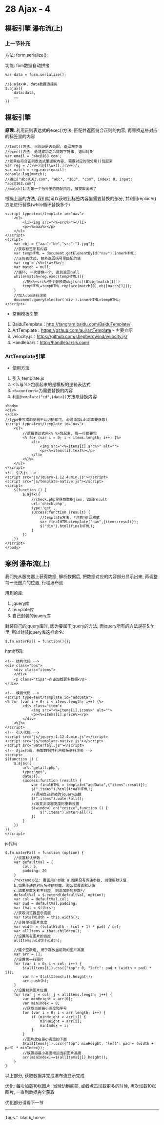 # 28 Ajax - 4

模板引擎 瀑布流(上)
---


### 上一节补充

方法: form.serialize();

功能: fom数据自动拼接
```
var data = form.serialize();

//$.ajax中, data数据直接用
$.ajax({
    data:data,
    ……
})

```


## 模板引擎
**原理**: 利用正则表达式的exec()方法, 匹配并返回符合正则的内容, 再替换这些对应的标签里的内容
```
//test()方法: 只验证是否匹配, 返回布尔值
//exec()方法: 验证成功之后提取字符串, 返回对象
var email = 'abc@163.com';
//如果在符合正则表达式里提取内容, 需要对应的部分用()包起来
var reg = /(\w+)[@](\w+)[.](\w+)/;
var match = reg.exec(email);
console.log(match);
//输出["abc@163.com", "abc", "163", "com", index: 0, input: "abc@163.com"]
//match[1]为第一个括号里的匹配内容, 被提取出来了
```
根据上面的方法, 我们就可以获取到标签内容里需要替换的部分, 并利用replace()方法进行替换(while循环替换多个)
```
<script type=text/template id="nav">
    <ul>
        <li><img src="<%=src%>"></li>
        <p><%=aaa%></p>
    </ul>
</script>
<script>
    var obj = {"aaa":"bb","src":"1.jpg"};
    //获取标签所有内容
    var tempHTML = document.getElementById("nav").innerHTML;
    //正则表达式, 额外返回括号里匹配的值
    var reg = /<%=(\w+)%>/;
    var match = null;
    //循环, 一次替换一个, 直到返回null
    while(match=reg.exec(tempHTML)){
        //把<%=src%>整个替换成obj[src](即obj[match[1]])
        tempHTML=tempHTML.replace(match[0],obj[match[1]]);
    }
    //加入dom进行渲染
    doucment.querySelector('div').innerHTML=tempHTML;
</script>
```

- 常用模板引擎
1. BaiduTemplate：http://tangram.baidu.com/BaiduTemplate/
2. ArtTemplate：https://github.com/aui/artTemplate  - 主要介绍
3. velocity.js：https://github.com/shepherdwind/velocity.js/
4. Handlebars：http://handlebarsjs.com/

### ArtTemplate引擎
- 使用方法
1. 引入 template.js
2. <%与%>包裹起来的是模板的逻辑表达式
3. `<%=content%>`为需要替换的内容
4. 利用`template("id",{data})`方法来替换内容
```
<body>
<div>
</div>
//type要写成浏览器不认识的即可, 必须添加id(后面要获取)
<script type=text/template id="nav">
    <ul>
        //逻辑表达式用<% %>包起来, 每一行都要包
        <% for (var i = 0; i < items.length; i++) {%>
            <li>
                <img src="<%=items[i].src%>" alt="">
                <p><%=items[i].text%></p>
            </li>
        <%}%>
    </ul>
</script>
<!-- 引入js -->
<script src="js/jquery-1.12.4.min.js"></script>
<script src="js/template-native.js"></script>
<script>
    $(function () {
        $.ajax({
            //check.php里获取数据json, 返回result
            url:'check.php',
            type:'get',
            success:function (result) {
                //template方法, *注意*返回格式
                var finalHTML=template("nav",{items:result});
                $("div").html(finalHTML);
            }
        })
    })
</script>
</body>
```


## 案例 瀑布流(上)

我们先从服务器上获得数据, 解析数据后, 把数据对应的内容部分显示出来, 再调整每一张图片的位置, 行程瀑布流

用到的库:
1. jquery库
2. template库
3. 自己封装的jquery库

封装自己的jquery库时, 因为要属于jquery的方法, 而jquery所有的方法是在$.fn里, 所以封装jquery库这样命名: 
```
$.fn.waterFall = function(){};
```
html代码:
```
<!-- 结构代码 -->
<div class="box">
    <div class="items">
    </div>
    <p class="tips">点击加载更多数据</p>
</div>

<!-- 模板代码 -->
<script type=text/template id="addData">
<% for (var i = 0; i < items.length; i++) {%>
        <div class="item">
            <img src="<%=items[i].icon%>" alt="">
            <p><%=items[i].price%></p>
        </div>
    <%}%>
</script>
<!-- 引入代码 -->
<script src="js/jquery-1.12.4.min.js"></script>
<script src="js/template-native.js"></script>
<script src="waterfall.js"></script>
<!-- Ajax代码, 获取数据并利用模板进行渲染 -->
<script>
$(function () {
    $.ajax({
        url:"getall.php",
        type:"get",
        data:{},
        success:function (result) {
            var finalHTML = template("addData",{"items":result});
            $(".items").html(finalHTML);
            //调用自己封装的jquery函数
            $(".items").waterFall();
            //改变浏览器宽度时重新设置
            $(window).on("resize",function () {
                $(".items").waterFall();
            })
        }
    })
})
</script>
```
js代码
```
$.fn.waterFall = function (option) {
    //设置默认参数
    var defaultVal = {
        col: 5,
        padding: 20
    }
    /*extend方法: 覆盖用户参数 a.如果没有传递参数, 则使用默认值
    b.如果传递的对应名称的参数, 那么就覆盖默认值 
    c.如果参数名称不对应, 则添加新的参数*/
    defaultVal = $.extend(defaultVal, option);
    var col = defaultVal.col;
    var pad = defaultVal.padding;
    var that = $(this);
    //获取浏览器显示宽度
    var totalWidth = this.width();
    //计算单张图片宽度
    var width = (totalWidth - (col + 1) * pad) / col;
    var allItems = that.children();
    //设置所有图片的宽度
    allItems.width(width);
    
    //建个空数组, 用于存放当前列的图片高度
    var arr = [];
    //设置第一行图片
    for (var i = 0; i < col; i++) {
        $(allItems[i]).css({"top": 0, "left": pad + (width + pad) * i});
        var h = $(allItems[i]).height();
        arr.push(h);
    }
    //设置剩余图片位置
    for (var j = col; j < allItems.length; j++) {
        var minHeight = arr[0];
        var minIndex = 0;
        //获取当前最小高度和序号
        for (var i = 0; i < arr.length; i++) {
            if (minHeight > arr[i]) {
                minHeight = arr[i];
                minIndex = i;
            }
        }
        //图片放在最小高度的下面
        $(allItems[j]).css({"top": minHeight, "left": pad + (width + pad) * minIndex});
        //放置后最小高度增加当前图片高度
        arr[minIndex]+=$(allItems[j]).height();
    }
}
```
以上部分, 获取数据并完成瀑布流显示完成

优化: 每次加载10张图片, 当滑动到底部, 或者点击加载更多的时候, 再次加载10张图片, 一直到数据完全获取

优化部分请看下一节


---

Tags： black_horse

